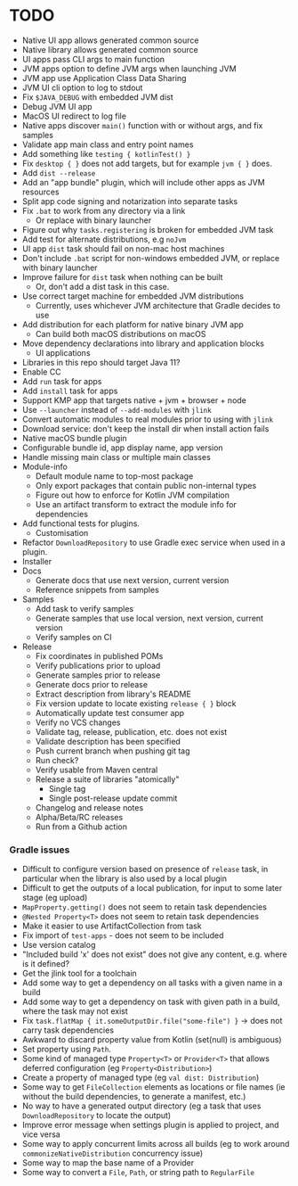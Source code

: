 
# TODO

- Native UI app allows generated common source
- Native library allows generated common source
- UI apps pass CLI args to main function
- JVM apps option to define JVM args when launching JVM
- JVM app use Application Class Data Sharing
- JVM UI cli option to log to stdout
- Fix `$JAVA_DEBUG` with embedded JVM dist
- Debug JVM UI app
- MacOS UI redirect to log file
- Native apps discover `main()` function with or without args, and fix samples
- Validate app main class and entry point names
- Add something like `testing { kotlinTest() }`
- Fix `desktop { }` does not add targets, but for example `jvm { }` does.
- Add `dist --release`
- Add an "app bundle" plugin, which will include other apps as JVM resources
- Split app code signing and notarization into separate tasks
- Fix `.bat` to work from any directory via a link
  - Or replace with binary launcher
- Figure out why `tasks.registering` is broken for embedded JVM task
- Add test for alternate distributions, e.g `noJvm`
- UI app `dist` task should fail on non-mac host machines
- Don't include `.bat` script for non-windows embedded JVM, or replace with binary launcher
- Improve failure for `dist` task when nothing can be built
  - Or, don't add a dist task in this case.
- Use correct target machine for embedded JVM distributions
  - Currently, uses whichever JVM architecture that Gradle decides to use
- Add distribution for each platform for native binary JVM app
  - Can build both macOS distributions on macOS
- Move dependency declarations into library and application blocks
    - UI applications 
- Libraries in this repo should target Java 11?
- Enable CC
- Add `run` task for apps
- Add `install` task for apps
- Support KMP app that targets native + jvm + browser + node
- Use `--launcher` instead of `--add-modules` with `jlink`
- Convert automatic modules to real modules prior to using with `jlink`
- Download service: don't keep the install dir when install action fails
- Native macOS bundle plugin
- Configurable bundle id, app display name, app version
- Handle missing main class or multiple main classes
- Module-info
    - Default module name to top-most package
    - Only export packages that contain public non-internal types
    - Figure out how to enforce for Kotlin JVM compilation
    - Use an artifact transform to extract the module info for dependencies
- Add functional tests for plugins.
    - Customisation
- Refactor `DownloadRepository` to use Gradle exec service when used in a plugin.
- Installer
- Docs
  - Generate docs that use next version, current version
  - Reference snippets from samples
- Samples
  - Add task to verify samples
  - Generate samples that use local version, next version, current version
  - Verify samples on CI
- Release
  - Fix coordinates in published POMs
  - Verify publications prior to upload
  - Generate samples prior to release 
  - Generate docs prior to release 
  - Extract description from library's README
  - Fix version update to locate existing `release { }` block
  - Automatically update test consumer app
  - Verify no VCS changes
  - Validate tag, release, publication, etc. does not exist
  - Validate description has been specified
  - Push current branch when pushing git tag
  - Run check?
  - Verify usable from Maven central
  - Release a suite of libraries "atomically"
    - Single tag
    - Single post-release update commit 
  - Changelog and release notes
  - Alpha/Beta/RC releases
  - Run from a Github action

### Gradle issues

- Difficult to configure version based on presence of `release` task, in particular when the library is also used by a local plugin 
- Difficult to get the outputs of a local publication, for input to some later stage (eg upload)
- `MapProperty.getting()` does not seem to retain task dependencies
- `@Nested Property<T>` does not seem to retain task dependencies
- Make it easier to use ArtifactCollection from task
- Fix import of `test-apps` - does not seem to be included
- Use version catalog
- "Included build 'x' does not exist" does not give any content, e.g. where is it defined?
- Get the jlink tool for a toolchain
- Add some way to get a dependency on all tasks with a given name in a build
- Add some way to get a dependency on task with given path in a build, where the task may not exist
- Fix `task.flatMap { it.someOutputDir.file("some-file") }` -> does not carry task dependencies
- Awkward to discard property value from Kotlin (set(null) is ambiguous)
- Set property using `Path`.
- Some kind of managed type `Property<T>` or `Provider<T>` that allows deferred configuration (eg `Property<Distribution>`)
- Create a property of managed type (eg `val dist: Distribution`)
- Some way to get `FileCollection` elements as locations or file names (ie without the build dependencies, to generate a manifest, etc.)
- No way to have a generated output directory (eg a task that uses `DownloadRepository` to locate the output)
- Improve error message when settings plugin is applied to project, and vice versa
- Some way to apply concurrent limits across all builds (eg to work around `commonizeNativeDistribution` concurrency issue)
- Some way to map the base name of a Provider<RegularFile>
- Some way to convert a `File`, `Path`, or string path to `RegularFile`

